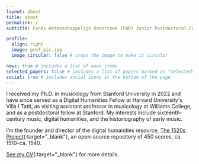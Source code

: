 ```yaml
---
layout: about
title: about
permalink: /
subtitle: Fonds Wetenschappelijk Onderzoek (FWO) Junior Postdoctoral Fellow, KU Leuven, Belgium.

profile:
  align: right
  image: prof_pic.jpg
  image_circular: false # crops the image to make it circular

news: true # includes a list of news items
selected_papers: false # includes a list of papers marked as "selected={true}"
social: true # includes social icons at the bottom of the page
---
```


I received my Ph.D. in musicology from Stanford University in 2022 and have since served as a Digital Humanities Fellow at Harvard University's Villa I Tatti, as visiting assistant professor in musicology at Williams College, and as a postdoctoral fellow at Stanford. My interests include sixteenth-century music, digital humanities, and the historiography of early music.

I’m the founder and director of the digital humanities resource, [The 1520s Project](https://1520s-project.org){:target="_blank"}, an open-source repository of 450 scores, ca. 1510–ca. 1540.

[See my CV](/assets/pdf/Ory_CV.pdf){:target="_blank"} for more details.

<br>